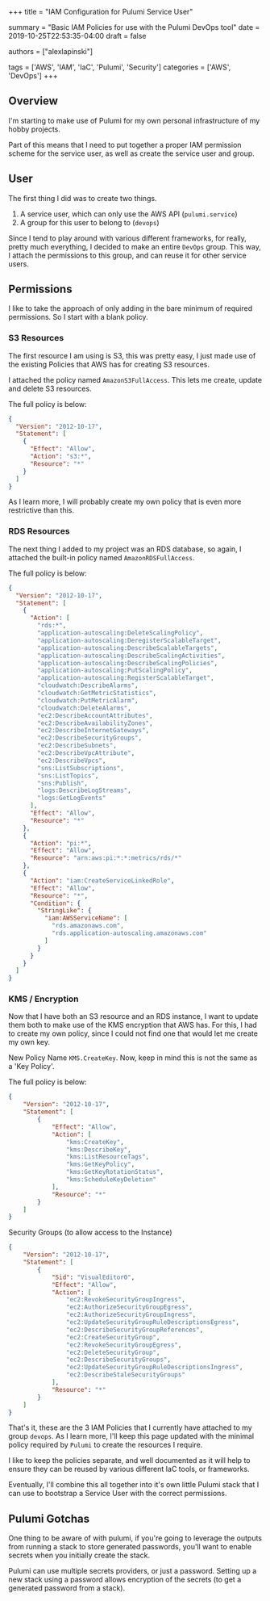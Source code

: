 +++
title = "IAM Configuration for Pulumi Service User"

summary = "Basic IAM Policies for use with the Pulumi DevOps tool"
date = 2019-10-25T22:53:35-04:00
draft = false

authors = ["alexlapinski"]

tags = ['AWS', 'IAM', 'IaC', 'Pulumi', 'Security']
categories = ['AWS', 'DevOps']
+++

## Overview
I'm starting to make use of Pulumi for my own personal infrastructure of my hobby projects.

Part of this means that I need to put together a proper IAM permission scheme for the service user, as well as create the service user and group.

## User
The first thing I did was to create two things.
1. A service user, which can only use the AWS API (```pulumi.service```)
2. A group for this user to belong to (```devops```)

Since I tend to play around with various different frameworks, for really, pretty much everything, I decided to make an entire ```DevOps``` group. This way, I attach the permissions to this group, and can reuse it for other service users.

## Permissions
I like to take the approach of only adding in the bare minimum of required permissions. So I start with a blank policy.

### S3 Resources
The first resource I am using is S3, this was pretty easy, I just made use of the existing Policies that AWS has for creating S3 resources.

I attached the policy named ```AmazonS3FullAccess```. This lets me create, update and delete S3 resources.

The full policy is below:
```json
{
  "Version": "2012-10-17",
  "Statement": [
    {
      "Effect": "Allow",
      "Action": "s3:*",
      "Resource": "*"
    }
  ]
}
```

As I learn more, I will probably create my own policy that is even more restrictive than this.

### RDS Resources
The next thing I added to my project was an RDS database, so again, I attached the built-in policy named ```AmazonRDSFullAccess```.

The full policy is below:
```json
{
  "Version": "2012-10-17",
  "Statement": [
    {
      "Action": [
        "rds:*",
        "application-autoscaling:DeleteScalingPolicy",
        "application-autoscaling:DeregisterScalableTarget",
        "application-autoscaling:DescribeScalableTargets",
        "application-autoscaling:DescribeScalingActivities",
        "application-autoscaling:DescribeScalingPolicies",
        "application-autoscaling:PutScalingPolicy",
        "application-autoscaling:RegisterScalableTarget",
        "cloudwatch:DescribeAlarms",
        "cloudwatch:GetMetricStatistics",
        "cloudwatch:PutMetricAlarm",
        "cloudwatch:DeleteAlarms",
        "ec2:DescribeAccountAttributes",
        "ec2:DescribeAvailabilityZones",
        "ec2:DescribeInternetGateways",
        "ec2:DescribeSecurityGroups",
        "ec2:DescribeSubnets",
        "ec2:DescribeVpcAttribute",
        "ec2:DescribeVpcs",
        "sns:ListSubscriptions",
        "sns:ListTopics",
        "sns:Publish",
        "logs:DescribeLogStreams",
        "logs:GetLogEvents"
      ],
      "Effect": "Allow",
      "Resource": "*"
    },
    {
      "Action": "pi:*",
      "Effect": "Allow",
      "Resource": "arn:aws:pi:*:*:metrics/rds/*"
    },
    {
      "Action": "iam:CreateServiceLinkedRole",
      "Effect": "Allow",
      "Resource": "*",
      "Condition": {
        "StringLike": {
          "iam:AWSServiceName": [
            "rds.amazonaws.com",
            "rds.application-autoscaling.amazonaws.com"
          ]
        }
      }
    }
  ]
}
```

### KMS / Encryption
Now that I have both an S3 resource and an RDS instance, I want to update them both to make use of the KMS encryption that AWS has. For this, I had to create my own policy, since I could not find one that would let me create my own key.

New Policy Name ```KMS.CreateKey```. Now, keep in mind this is not the same as a 'Key Policy'.

The full policy is below:
```json
{
    "Version": "2012-10-17",
    "Statement": [
        {
            "Effect": "Allow",
            "Action": [
                "kms:CreateKey",
                "kms:DescribeKey",
                "kms:ListResourceTags",
                "kms:GetKeyPolicy",
                "kms:GetKeyRotationStatus",
                "kms:ScheduleKeyDeletion"
            ],
            "Resource": "*"
        }
    ]
}
```

Security Groups (to allow access to the Instance)
```json
{
    "Version": "2012-10-17",
    "Statement": [
        {
            "Sid": "VisualEditor0",
            "Effect": "Allow",
            "Action": [
                "ec2:RevokeSecurityGroupIngress",
                "ec2:AuthorizeSecurityGroupEgress",
                "ec2:AuthorizeSecurityGroupIngress",
                "ec2:UpdateSecurityGroupRuleDescriptionsEgress",
                "ec2:DescribeSecurityGroupReferences",
                "ec2:CreateSecurityGroup",
                "ec2:RevokeSecurityGroupEgress",
                "ec2:DeleteSecurityGroup",
                "ec2:DescribeSecurityGroups",
                "ec2:UpdateSecurityGroupRuleDescriptionsIngress",
                "ec2:DescribeStaleSecurityGroups"
            ],
            "Resource": "*"
        }
    ]
}
```

That's it, these are the 3 IAM Policies that I currently have attached to my group ```devops```. As I learn more, I'll keep this page updated with the minimal policy required by ```Pulumi``` to create the resources I require.

I like to keep the policies separate, and well documented as it will help to ensure they can be reused by various different IaC tools, or frameworks.

Eventually, I'll combine this all together into it's own little Pulumi stack that I can use to bootstrap a Service User with the correct permissions.

## Pulumi Gotchas
One thing to be aware of with pulumi, if you're going to leverage the outputs from running a stack to store generated passwords, you'll want to enable secrets when you initially create the stack.

Pulumi can use multiple secrets providers, or just a password. Setting up a new stack using a password allows encryption of the secrets (to get a generated password from a stack).